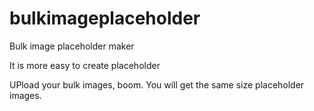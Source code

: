 # bulkimageplaceholder
Bulk image placeholder maker
<p>It is more easy to create placeholder <br></p>
UPload your bulk images, boom.
You will get the same size placeholder images.
